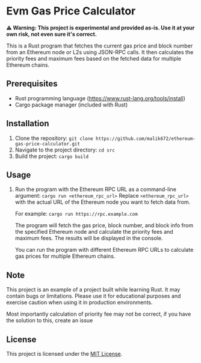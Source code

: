 # Evm Gas Price Calculator

**⚠️ Warning: This project is experimental and provided as-is. Use it at your own risk, not even sure it's correct.**

This is a Rust program that fetches the current gas price and block number from an Ethereum node or L2s using JSON-RPC calls. It then calculates the priority fees and maximum fees based on the fetched data for multiple Ethereum chains.

## Prerequisites

- Rust programming language (https://www.rust-lang.org/tools/install)
- Cargo package manager (included with Rust)

## Installation

1. Clone the repository: ```git clone https://github.com/malik672/ethereum-gas-price-calculator.git```
2. Navigate to the project directory: ```cd src ```
3. Build the project: ```cargo build```

## Usage

1. Run the program with the Ethereum RPC URL as a command-line argument: ```cargo run <ethereum_rpc_url>```
   Replace `<ethereum_rpc_url>` with the actual URL of the Ethereum node you want to fetch data from.

   For example: ```cargo run https://rpc.example.com```


   The program will fetch the gas price, block number, and block info from the specified Ethereum node and calculate the priority fees and maximum fees. The results will be displayed in the console.

   You can run the program with different Ethereum RPC URLs to calculate gas prices for multiple Ethereum chains.

## Note

This project is an example of a project built while learning Rust. It may contain bugs or limitations. Please use it for educational purposes and exercise caution when using it in production environments.

Most importantly calculation of priority fee may not be correct, if you have the solution to this, create an issue

## License

This project is licensed under the [MIT License](LICENSE).

